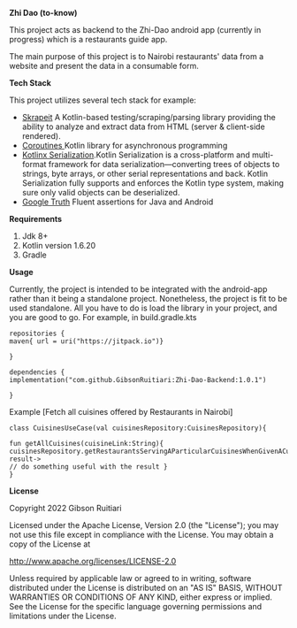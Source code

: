 **Zhi Dao (to-know)**

This project acts as backend to the Zhi-Dao android app (currently in progress) which is a restaurants guide app.

The main purpose of this project is to Nairobi restaurants' data from a website and present the data in a consumable form.

**Tech Stack**

This project utilizes several tech stack for example:

* [Skrapeit](https://github.com/skrapeit/skrape.it) A Kotlin-based testing/scraping/parsing library providing the ability to analyze and extract data from HTML (server & client-side rendered).
* [Coroutines ](https://github.com/Kotlin/kotlinx.coroutines) Kotlin library for asynchronous programming
* [Kotlinx Serialization](https://github.com/Kotlin/kotlinx.serialization/blob/master/docs/serialization-guide.md#:~:text=Kotlin%20Serialization%20is%20a%20cross-platform%20and%20multi-format%20framework,making%20sure%20only%20valid%20objects%20can%20be%20deserialized.).Kotlin Serialization is a cross-platform and multi-format framework for data serialization—converting trees of objects to strings, byte arrays, or other serial representations and back. Kotlin Serialization fully supports and enforces the Kotlin type system, making sure only valid objects can be deserialized.
* [Google Truth](https://github.com/google/truth) Fluent assertions for Java and Android


**Requirements**

1. Jdk 8+
2. Kotlin version 1.6.20
3. Gradle


**Usage**

Currently, the project is intended to be integrated with the android-app rather than it being a standalone project.
Nonetheless, the project is fit to be used standalone.
All you have to do is load the library in your project, and you are good to go.
For example, in build.gradle.kts

```
repositories {
maven{ url = uri("https://jitpack.io")}

}

dependencies {
implementation("com.github.GibsonRuitiari:Zhi-Dao-Backend:1.0.1")

}
```
Example [Fetch all cuisines offered by Restaurants in Nairobi]

```
class CuisinesUseCase(val cuisinesRepository:CuisinesRepository){

fun getAllCuisines(cuisineLink:String){
cuisinesRepository.getRestaurantsServingAParticularCuisinesWhenGivenACuisineLink(cuisineLink).also{
result->
// do something useful with the result }
}
```



**License**

Copyright 2022 Gibson Ruitiari

Licensed under the Apache License, Version 2.0 (the "License");
you may not use this file except in compliance with the License.
You may obtain a copy of the License at

http://www.apache.org/licenses/LICENSE-2.0

Unless required by applicable law or agreed to in writing, software
distributed under the License is distributed on an "AS IS" BASIS,
WITHOUT WARRANTIES OR CONDITIONS OF ANY KIND, either express or implied.
See the License for the specific language governing permissions and
limitations under the License.

